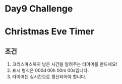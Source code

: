 # Day9 Challenge



# Christmas Eve Timer



## 조건

1. 크리스마스까지 남은 시간을 알려주는 타이머를 만드세요!
2. 표시 형식은 000d 00h 00m 00s입니다.
3. 타이머는 실시간으로 갱신되어야 합니다.